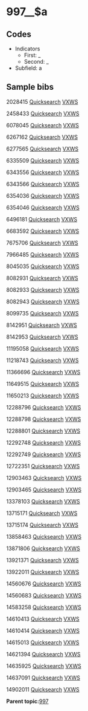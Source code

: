 # 997\_\_$a

## Codes

-   Indicators
    -   First: \_
    -   Second: \_
-   Subfield: a

## Sample bibs

2028415 [Quicksearch](https://search.library.yale.edu/catalog/2028415) [VXWS](http://prodorbis.library.yale.edu:7014/vxws/GetHoldingsService?bibId=2028415)

2458433 [Quicksearch](https://search.library.yale.edu/catalog/2458433) [VXWS](http://prodorbis.library.yale.edu:7014/vxws/GetHoldingsService?bibId=2458433)

6078045 [Quicksearch](https://search.library.yale.edu/catalog/6078045) [VXWS](http://prodorbis.library.yale.edu:7014/vxws/GetHoldingsService?bibId=6078045)

6267162 [Quicksearch](https://search.library.yale.edu/catalog/6267162) [VXWS](http://prodorbis.library.yale.edu:7014/vxws/GetHoldingsService?bibId=6267162)

6277565 [Quicksearch](https://search.library.yale.edu/catalog/6277565) [VXWS](http://prodorbis.library.yale.edu:7014/vxws/GetHoldingsService?bibId=6277565)

6335509 [Quicksearch](https://search.library.yale.edu/catalog/6335509) [VXWS](http://prodorbis.library.yale.edu:7014/vxws/GetHoldingsService?bibId=6335509)

6343556 [Quicksearch](https://search.library.yale.edu/catalog/6343556) [VXWS](http://prodorbis.library.yale.edu:7014/vxws/GetHoldingsService?bibId=6343556)

6343566 [Quicksearch](https://search.library.yale.edu/catalog/6343566) [VXWS](http://prodorbis.library.yale.edu:7014/vxws/GetHoldingsService?bibId=6343566)

6354036 [Quicksearch](https://search.library.yale.edu/catalog/6354036) [VXWS](http://prodorbis.library.yale.edu:7014/vxws/GetHoldingsService?bibId=6354036)

6354046 [Quicksearch](https://search.library.yale.edu/catalog/6354046) [VXWS](http://prodorbis.library.yale.edu:7014/vxws/GetHoldingsService?bibId=6354046)

6496181 [Quicksearch](https://search.library.yale.edu/catalog/6496181) [VXWS](http://prodorbis.library.yale.edu:7014/vxws/GetHoldingsService?bibId=6496181)

6683592 [Quicksearch](https://search.library.yale.edu/catalog/6683592) [VXWS](http://prodorbis.library.yale.edu:7014/vxws/GetHoldingsService?bibId=6683592)

7675706 [Quicksearch](https://search.library.yale.edu/catalog/7675706) [VXWS](http://prodorbis.library.yale.edu:7014/vxws/GetHoldingsService?bibId=7675706)

7966485 [Quicksearch](https://search.library.yale.edu/catalog/7966485) [VXWS](http://prodorbis.library.yale.edu:7014/vxws/GetHoldingsService?bibId=7966485)

8045035 [Quicksearch](https://search.library.yale.edu/catalog/8045035) [VXWS](http://prodorbis.library.yale.edu:7014/vxws/GetHoldingsService?bibId=8045035)

8082931 [Quicksearch](https://search.library.yale.edu/catalog/8082931) [VXWS](http://prodorbis.library.yale.edu:7014/vxws/GetHoldingsService?bibId=8082931)

8082933 [Quicksearch](https://search.library.yale.edu/catalog/8082933) [VXWS](http://prodorbis.library.yale.edu:7014/vxws/GetHoldingsService?bibId=8082933)

8082943 [Quicksearch](https://search.library.yale.edu/catalog/8082943) [VXWS](http://prodorbis.library.yale.edu:7014/vxws/GetHoldingsService?bibId=8082943)

8099735 [Quicksearch](https://search.library.yale.edu/catalog/8099735) [VXWS](http://prodorbis.library.yale.edu:7014/vxws/GetHoldingsService?bibId=8099735)

8142951 [Quicksearch](https://search.library.yale.edu/catalog/8142951) [VXWS](http://prodorbis.library.yale.edu:7014/vxws/GetHoldingsService?bibId=8142951)

8142953 [Quicksearch](https://search.library.yale.edu/catalog/8142953) [VXWS](http://prodorbis.library.yale.edu:7014/vxws/GetHoldingsService?bibId=8142953)

11195058 [Quicksearch](https://search.library.yale.edu/catalog/11195058) [VXWS](http://prodorbis.library.yale.edu:7014/vxws/GetHoldingsService?bibId=11195058)

11218743 [Quicksearch](https://search.library.yale.edu/catalog/11218743) [VXWS](http://prodorbis.library.yale.edu:7014/vxws/GetHoldingsService?bibId=11218743)

11366696 [Quicksearch](https://search.library.yale.edu/catalog/11366696) [VXWS](http://prodorbis.library.yale.edu:7014/vxws/GetHoldingsService?bibId=11366696)

11649515 [Quicksearch](https://search.library.yale.edu/catalog/11649515) [VXWS](http://prodorbis.library.yale.edu:7014/vxws/GetHoldingsService?bibId=11649515)

11650213 [Quicksearch](https://search.library.yale.edu/catalog/11650213) [VXWS](http://prodorbis.library.yale.edu:7014/vxws/GetHoldingsService?bibId=11650213)

12288796 [Quicksearch](https://search.library.yale.edu/catalog/12288796) [VXWS](http://prodorbis.library.yale.edu:7014/vxws/GetHoldingsService?bibId=12288796)

12288798 [Quicksearch](https://search.library.yale.edu/catalog/12288798) [VXWS](http://prodorbis.library.yale.edu:7014/vxws/GetHoldingsService?bibId=12288798)

12288801 [Quicksearch](https://search.library.yale.edu/catalog/12288801) [VXWS](http://prodorbis.library.yale.edu:7014/vxws/GetHoldingsService?bibId=12288801)

12292748 [Quicksearch](https://search.library.yale.edu/catalog/12292748) [VXWS](http://prodorbis.library.yale.edu:7014/vxws/GetHoldingsService?bibId=12292748)

12292749 [Quicksearch](https://search.library.yale.edu/catalog/12292749) [VXWS](http://prodorbis.library.yale.edu:7014/vxws/GetHoldingsService?bibId=12292749)

12722351 [Quicksearch](https://search.library.yale.edu/catalog/12722351) [VXWS](http://prodorbis.library.yale.edu:7014/vxws/GetHoldingsService?bibId=12722351)

12903463 [Quicksearch](https://search.library.yale.edu/catalog/12903463) [VXWS](http://prodorbis.library.yale.edu:7014/vxws/GetHoldingsService?bibId=12903463)

12903465 [Quicksearch](https://search.library.yale.edu/catalog/12903465) [VXWS](http://prodorbis.library.yale.edu:7014/vxws/GetHoldingsService?bibId=12903465)

13378103 [Quicksearch](https://search.library.yale.edu/catalog/13378103) [VXWS](http://prodorbis.library.yale.edu:7014/vxws/GetHoldingsService?bibId=13378103)

13715171 [Quicksearch](https://search.library.yale.edu/catalog/13715171) [VXWS](http://prodorbis.library.yale.edu:7014/vxws/GetHoldingsService?bibId=13715171)

13715174 [Quicksearch](https://search.library.yale.edu/catalog/13715174) [VXWS](http://prodorbis.library.yale.edu:7014/vxws/GetHoldingsService?bibId=13715174)

13858463 [Quicksearch](https://search.library.yale.edu/catalog/13858463) [VXWS](http://prodorbis.library.yale.edu:7014/vxws/GetHoldingsService?bibId=13858463)

13871806 [Quicksearch](https://search.library.yale.edu/catalog/13871806) [VXWS](http://prodorbis.library.yale.edu:7014/vxws/GetHoldingsService?bibId=13871806)

13921371 [Quicksearch](https://search.library.yale.edu/catalog/13921371) [VXWS](http://prodorbis.library.yale.edu:7014/vxws/GetHoldingsService?bibId=13921371)

13922011 [Quicksearch](https://search.library.yale.edu/catalog/13922011) [VXWS](http://prodorbis.library.yale.edu:7014/vxws/GetHoldingsService?bibId=13922011)

14560676 [Quicksearch](https://search.library.yale.edu/catalog/14560676) [VXWS](http://prodorbis.library.yale.edu:7014/vxws/GetHoldingsService?bibId=14560676)

14560683 [Quicksearch](https://search.library.yale.edu/catalog/14560683) [VXWS](http://prodorbis.library.yale.edu:7014/vxws/GetHoldingsService?bibId=14560683)

14583258 [Quicksearch](https://search.library.yale.edu/catalog/14583258) [VXWS](http://prodorbis.library.yale.edu:7014/vxws/GetHoldingsService?bibId=14583258)

14610413 [Quicksearch](https://search.library.yale.edu/catalog/14610413) [VXWS](http://prodorbis.library.yale.edu:7014/vxws/GetHoldingsService?bibId=14610413)

14610414 [Quicksearch](https://search.library.yale.edu/catalog/14610414) [VXWS](http://prodorbis.library.yale.edu:7014/vxws/GetHoldingsService?bibId=14610414)

14615013 [Quicksearch](https://search.library.yale.edu/catalog/14615013) [VXWS](http://prodorbis.library.yale.edu:7014/vxws/GetHoldingsService?bibId=14615013)

14621394 [Quicksearch](https://search.library.yale.edu/catalog/14621394) [VXWS](http://prodorbis.library.yale.edu:7014/vxws/GetHoldingsService?bibId=14621394)

14635925 [Quicksearch](https://search.library.yale.edu/catalog/14635925) [VXWS](http://prodorbis.library.yale.edu:7014/vxws/GetHoldingsService?bibId=14635925)

14637091 [Quicksearch](https://search.library.yale.edu/catalog/14637091) [VXWS](http://prodorbis.library.yale.edu:7014/vxws/GetHoldingsService?bibId=14637091)

14902011 [Quicksearch](https://search.library.yale.edu/catalog/14902011) [VXWS](http://prodorbis.library.yale.edu:7014/vxws/GetHoldingsService?bibId=14902011)

**Parent topic:**[997](../../tags/997/997.md)

